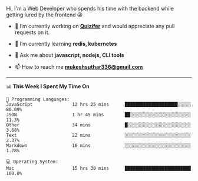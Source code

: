 Hi, I'm a Web Developer who spends his time with the backend while getting lured by the frontend 😜

- 🔭 I’m currently working on **[Quizifer](https://github.com/SutharMukesh/Quizifer/)** and would appreciate any pull requests on it.

- 🌱 I’m currently learning **redis, kubernetes**

- 💬 Ask me about **javascript, nodejs, CLI tools**

- 📫 How to reach me **mukeshsuthar336@gmail.com**

---
<!--START_SECTION:waka-->
📊 **This Week I Spent My Time On** 

```text
💬 Programming Languages: 
JavaScript               12 hrs 25 mins      ████████████████████░░░░░   80.09% 
JSON                     1 hr 45 mins        ██░░░░░░░░░░░░░░░░░░░░░░░   11.3% 
Other                    34 mins             █░░░░░░░░░░░░░░░░░░░░░░░░   3.68% 
Text                     22 mins             ░░░░░░░░░░░░░░░░░░░░░░░░░   2.37% 
Markdown                 16 mins             ░░░░░░░░░░░░░░░░░░░░░░░░░   1.78%

💻 Operating System: 
Mac                      15 hrs 30 mins      █████████████████████████   100.0%

```


<!--END_SECTION:waka-->
